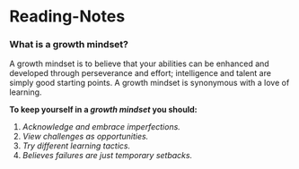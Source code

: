 # Reading-Notes


### **What is a growth mindset?**
A growth mindset is to believe that your abilities can be enhanced and developed through perseverance and effort; intelligence and talent are simply good starting points. A growth mindset is synonymous with a love of learning.

**To keep yourself in a _growth mindset_ you should:**
1. *Acknowledge and embrace imperfections.*
2. *View challenges as opportunities.*
3. *Try different learning tactics.*
4. *Believes failures are just temporary setbacks.*
